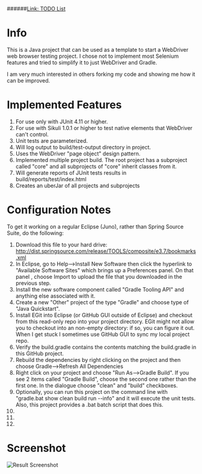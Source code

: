 ######<a href="http://github.com/djangofan/WebDriverTestingTemplate/blob/master/TODO.md">Link: TODO List</a>

# Info

This is a Java project that can be used as a template to start a WebDriver web browser testing project.  I chose not to implement most Selenium features and tried to simplify it to just WebDriver and Gradle.

I am very much interested in others forking my code and showing me how it can be improved.


# Implemented Features

1. For use only with JUnit 4.11 or higher.
2. For use with Sikuli 1.0.1 or higher to test native elements that WebDriver can't control.
3. Unit tests are parameterized.
4. Will log output to build/test-output directory in project.
5. Uses the WebDriver "page object" design pattern.
6. Implemented multiple project build.  The root project has a subproject called "core" and all subprojects of "core" inherit classes from it.
7. Will generate reports of JUnit tests results in build/reports/test/index.html
8. Creates an uberJar of all projects and subprojects


# Configuration Notes

To get it working on a regular Eclipse (Juno), rather than Spring Source Suite, do the following: 
 
1. Download this file to your hard drive: http://dist.springsource.com/release/TOOLS/composite/e3.7/bookmarks.xml 
2. In Eclipse, go to Help-->Install New Software then click the hyperlink to "Available Software Sites" which brings up a Preferences panel. On that panel , choose Import to upload the file that you downloaded in the previous step. 
3. Install the new software component called "Gradle Tooling API" and anything else associated with it. 
4. Create a new "Other" project of the type "Gradle" and choose type of "Java Quickstart".
5. Install EGit into Eclipse (or GitHub GUI outside of Eclipse) and checkout from this read-only repo into your project directory.  EGit might not allow you to checkout into an non-empty directory: if so, you can figure it out.   When I get stuck I sometimes use GitHub GUI to sync my local project repo.  
5. Verify the build.gradle contains the contents matching the build.gradle in this GitHub project. 
6. Rebuild the dependencies by right clicking on the project and then choose Gradle-->Refresh All Dependencies
7. Right click on your project and choose "Run As-->Gradle Build".  If you see 2 items called "Gradle Build", choose the second one rather than the first one.  In the dialogue choose "clean" and "build" checkboxes.
8. Optionally, you can run this project on the command line with "gradle.bat show clean build run --info" and it will execute the unit tests.  Also, this project provides a .bat batch script that does this.
9. 
10. 
11. 

# Screenshot
![Result Screenshot](https://github.com/djangofan/WebDriverTestingTemplate/blob/master/SampleResult.png)

